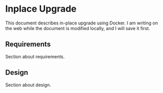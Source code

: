 # Inplace Upgrade

This document describes in-place upgrade using Docker. 
I am writing on the web while the document is modified locally, and I will save it first.

## Requirements

Section about requirements.

## Design

Section about design.